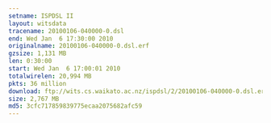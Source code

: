 ```yaml
---
setname: ISPDSL II
layout: witsdata
tracename: 20100106-040000-0.dsl
end: Wed Jan  6 17:30:00 2010
originalname: 20100106-040000-0.dsl.erf
gzsize: 1,131 MB
len: 0:30:00
start: Wed Jan  6 17:00:01 2010
totalwirelen: 20,994 MB
pkts: 36 million
download: ftp://wits.cs.waikato.ac.nz/ispdsl/2/20100106-040000-0.dsl.erf.gz
size: 2,767 MB
md5: 3cfc717859839775ecaa2075682afc59
---
```

